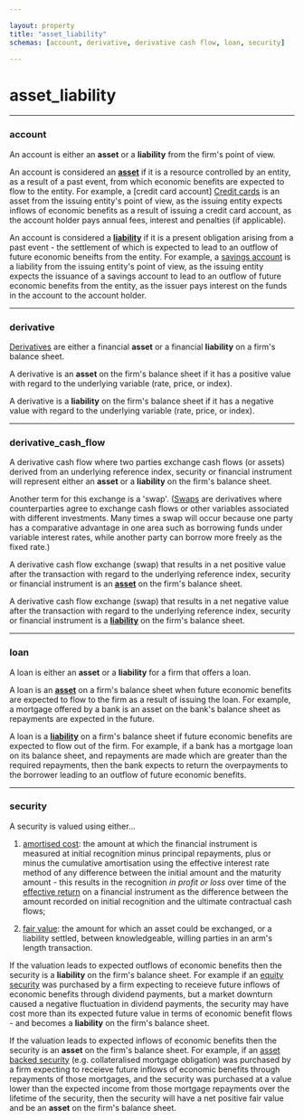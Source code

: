 ```yaml
---

layout: property  
title: "asset_liability"  
schemas: [account, derivative, derivative cash flow, loan, security]  

---
```


# asset_liability  

---

### account  
An account is either an **asset** or a **liability** from the firm's point of view.

An account is considered an [**asset**][asset] if it is a resource controlled by an entity, as a result of a past event, from which economic benefits are expected to flow to the entity. For example, a [credit card account] [Credit cards] is an asset from the issuing entity's point of view, as the issuing entity expects inflows of economic benefits as a result of issuing a credit card account, as the account holder pays annual fees, interest and penalties (if applicable).

An account is considered a [**liability**][liability] if it is a present obligation arising from a past event - the settlement of which is expected to lead to an outflow of future economic beneifts from the entity. For example, a [savings account][Savings account] is a liability from the issuing entity's point of view, as the issuing entity expects the issuance of a savings account to lead to an outflow of future economic benefits from the entity, as the issuer pays interest on the funds in the account to the account holder.

[asset]: https://www.google.co.uk/url?sa=t&rct=j&q=&esrc=s&source=web&cd=4&ved=0ahUKEwjurPzZmdjOAhVJ1h4KHcM1ASYQFggzMAM&url=http%3A%2F%2Fwww.ifrs.org%2FUse-around-the-world%2FEducation%2FDocuments%2FFramework-based%2520teaching%2520presentations%2F1.%2520Classification%2520of%2520assets.pptx&usg=AFQjCNFHTVVzCwOIxTXYQ1PPq-fic3KLwQ&bvm=bv.129759880,d.dmo&cad=rja
[liability]: https://www.google.co.uk/url?sa=t&rct=j&q=&esrc=s&source=web&cd=5&ved=0ahUKEwjurPzZmdjOAhVJ1h4KHcM1ASYQFgg5MAQ&url=http%3A%2F%2Fwww.ifrs.org%2FUse-around-the-world%2FEducation%2FDocuments%2FFramework-based%2520teaching%2520presentations%2F1.%2520Classification%2520of%2520liabilities.pptx&usg=AFQjCNEpLTHR0anTJnjYvpLSAk5mo5gfMA&bvm=bv.129759880,d.dmo&cad=rja
[Credit cards]: https://www.reference.com/business-finance/credit-card-issuing-banks-make-money-9af4cde4c796f7fe
[Savings account]: https://en.wikipedia.org/wiki/Savings_account

---  

### derivative  
[Derivatives][derivatives] are either a financial **asset** or a financial **liability** on a firm's balance sheet.

A derivative is an **asset** on the firm's balance sheet if it has a positive value with regard to the underlying variable (rate, price, or index).

A derivative is a **liability** on the firm's balance sheet if it has a negative value with regard to the underlying variable (rate, price, or index).

[derivatives]: http://www.iasplus.com/en-gb/standards/ias/ias39

---

### derivative_cash_flow
A derivative cash flow where two parties exchange cash flows (or assets) derived from an underlying reference index, security or financial instrument will represent either an **asset** or a **liability** on the firm's balance sheet. 

Another term for this exchange is a 'swap'. ([Swaps][swaps] are derivatives where counterparties agree to exchange cash flows or other variables associated with different investments. Many times a swap will occur because one party has a comparative advantage in one area such as borrowing funds under variable interest rates, while another party can borrow more freely as the fixed rate.)

[swaps]: http://www.investopedia.com/articles/optioninvestor/10/derivatives-101.asp

A derivative cash flow exchange (swap) that results in a net positive value after the transaction with regard to the underlying reference index, security or financial instrument is an [**asset**][swap] on the firm's balance sheet.

A derivative cash flow exchange (swap) that results in a net negative value after the transaction with regard to the underlying reference index, security or financial instrument is a [**liability**][swap] on the firm's balance sheet.

[swap]:  http://www2.isda.org/attachment/NDQyMA==/Offsetting+under+US+GAAP+and+IFRS+-+May+2012.pdf.

---

### loan  
A loan is either an **asset** or a **liability** for a firm that offers a loan.

A loan is an [**asset**][asset] on a firm's balance sheet when future economic benefits are expected to flow to the firm as a result of issuing the loan. For example, a mortgage offered by a bank is an asset on the bank's balance sheet as repayments are expected in the future.

A loan is a [**liability**][liability] on a firm's balance sheet if future economic benefits are expected to flow out of the firm. For example, if a bank has a mortgage loan on its balance sheet, and repayments are made which are greater than the required repayments, then the bank expects to return the overpayments to the borrower leading to an outflow of future economic benefits.

[asset]: http://www.ifrs.org/IFRS-for-SMEs/Documents/Module11_version2010_05.pdf
[liability]: http://www.ifrs.org/IFRS-for-SMEs/Documents/Module11_version2010_05.pdf

---

### security  
A security is valued using either...

1.  [amortised cost][amortisation]: the amount at which the financial instrument is measured at initial recognition minus principal repayments, plus or minus the cumulative amortisation using the effective interest rate method of any difference between the initial amount and the maturity amount - this results in the recognition *in profit or loss* over time of the [effective return][effective return] on a financial instrument as the difference between the amount recorded on initial recognition and the ultimate contractual cash flows;

2. [fair value][fair value]: the amount for which an asset could be exchanged, or a liability settled, between knowledgeable, willing parties in an arm's length transaction. 

[amortisation]: http://www.ifrs.org/Meetings/Documents/FI0411b04Aobs.pdf
[effective return]: http://www.ifrs.org/Meetings/MeetingDocs/IASB/2013/September/06B-Classification%20and%20Measurement.pdf
[fair value]: http://www.iasplus.com/en-gb/standards/ias/ias39

If the valuation leads to expected outflows of economic benefits then the security is a **liability** on the firm's balance sheet. For example if an [equity security][equity security] was purchased by a firm expecting to receieve future inflows of economic benefits through dividend payments, but a market downturn caused a negative fluctuation in dividend payments, the security may have cost more than its expected future value in terms of economic benefit flows - and becomes a **liability** on the firm's balance sheet.

If the valuation leads to expected inflows of economic benefits then the security is an **asset** on the firm's balance sheet. For example, if an [asset backed security][asset backed security] (e.g. collateralised mortgage obligation) was purchased by a firm expecting to receieve future inflows of economic benefits through repayments of those mortgages, and the security was purchased at a value lower than the expected income from those mortgage repayments over the lifetime of the security, then the security will have a net positive fair value and be an **asset** on the firm's balance sheet.

[equity security]: http://www.iasplus.com/en-gb/standards/ias/ias39
[asset backed security]: http://www.iasplus.com/en-gb/standards/ias/ias39